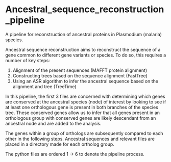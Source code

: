 # Ancestral_sequence_reconstruction_pipeline
A pipeline for reconstruction of ancestral proteins in Plasmodium (malaria) species.

Ancestral sequence reconstruction aims to reconstruct the sequence of a gene common to different gene variants or species. To do so, this requires a number of key steps:

1. Alignment of the present sequences (MAFFT protein alignment)
2. Constructing trees based on the sequence alignment (FastTree)
3. Using an ASR algorithm to infer the ancestral sequence based on the alignment and tree (TreeTime)

In this pipeline, the first 3 files are concerned with determining which genes are conserved at the ancestral species (node) of interest by looking to see if at least one orthologous gene is present in both branches of the species tree. These conserved genes allow us to infer that all genes present in an orthologous group with conserved genes are likely descendant from an ancestral node and are added to the analysis.

The genes within a group of orthologs are subsequently compared to each other in the following steps. Ancestral sequences and relevant files are placed in a directory made for each ortholog group.

The python files are ordered 1 -> 6 to denote the pipeline process.
